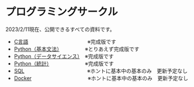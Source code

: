 # プログラミングサークル

2023/2/11現在、公開できるすべての資料です。

- [C言語](https://github.com/kiryu-3/prosa/tree/main/C) 　　　　　 　　　　　　※完成版です
- [Python（基本文法）](https://kiryu-3.github.io/prosa/python-basic/index.html#0)　　　　　※とりあえず完成版です 
- [Python（データサイエンス）](https://kiryu-3.github.io/prosa/python-ds/index.html#0)　※完成版です
- [Python（統計）](https://kiryu-3.github.io/prosa/python-stats/index.html#0)　　　　　　　※完成版です
- [SQL](https://github.com/kiryu-3/prosa/tree/main/SQL)　　　　　　　　　　　　 ※ホントに基本中の基本のみ　更新予定なし
- [Docker](https://github.com/kiryu-3/prosa/tree/main/Docker)　　　　　　　　　　　※ホントに基本中の基本のみ　更新予定なし

